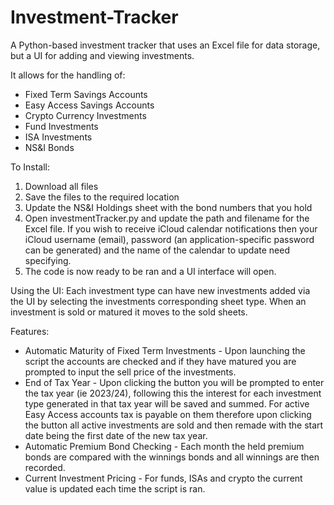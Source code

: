 # Investment-Tracker
A Python-based investment tracker that uses an Excel file for data storage, but a UI for adding and viewing investments.

It allows for the handling of:
- Fixed Term Savings Accounts
- Easy Access Savings Accounts
- Crypto Currency Investments
- Fund Investments
- ISA Investments
- NS&I Bonds


To Install:
1. Download all files
2. Save the files to the required location
3. Update the NS&I Holdings sheet with the bond numbers that you hold
4. Open investmentTracker.py and update the path and filename for the Excel file. If you wish to receive iCloud calendar notifications then your iCloud username (email), password (an application-specific password can be generated) and the name of the calendar to update need specifying. 
5. The code is now ready to be ran and a UI interface will open.

Using the UI:
Each investment type can have new investments added via the UI by selecting the investments corresponding sheet type. When an investment is sold or matured it moves to the sold sheets. 

Features:
- Automatic Maturity of Fixed Term Investments - Upon launching the script the accounts are checked and if they have matured you are prompted to input the sell price of the investments.
- End of Tax Year - Upon clicking the button you will be prompted to enter the tax year (ie 2023/24), following this the interest for each investment type generated in that tax year will be saved and summed. For active Easy Access accounts tax is payable on them therefore upon clicking the button all active investments are sold and then remade with the start date being the first date of the new tax year.
- Automatic Premium Bond Checking - Each month the held premium bonds are compared with the winnings bonds and all winnings are then recorded.
- Current Investment Pricing - For funds, ISAs and crypto the current value is updated each time the script is ran.
